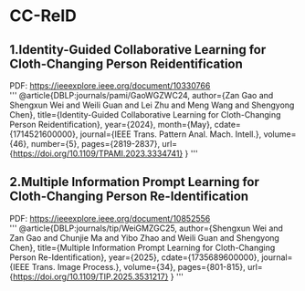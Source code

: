 # CC-ReID

## 1.Identity-Guided Collaborative Learning for Cloth-Changing Person Reidentification
PDF: https://ieeexplore.ieee.org/document/10330766  
'''
@article{DBLP:journals/pami/GaoWGZWC24,
  author={Zan Gao and Shengxun Wei and Weili Guan and Lei Zhu and Meng Wang and Shengyong Chen},
  title={Identity-Guided Collaborative Learning for Cloth-Changing Person Reidentification},
  year={2024},
  month={May},
  cdate={1714521600000},
  journal={IEEE Trans. Pattern Anal. Mach. Intell.},
  volume={46},
  number={5},
  pages={2819-2837},
  url={https://doi.org/10.1109/TPAMI.2023.3334741}
}
'''

## 2.Multiple Information Prompt Learning for Cloth-Changing Person Re-Identification
PDF: https://ieeexplore.ieee.org/document/10852556  
'''
@article{DBLP:journals/tip/WeiGMZGC25,
  author={Shengxun Wei and Zan Gao and Chunjie Ma and Yibo Zhao and Weili Guan and Shengyong Chen},
  title={Multiple Information Prompt Learning for Cloth-Changing Person Re-Identification},
  year={2025},
  cdate={1735689600000},
  journal={IEEE Trans. Image Process.},
  volume={34},
  pages={801-815},
  url={https://doi.org/10.1109/TIP.2025.3531217}
}
'''

